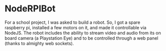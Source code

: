 # NodeRPIBot
For a school project, I was asked to build a robot. So, I got a spare raspberry pi, installed a few motors on it, and made it controllable via NodeJS. The robot includes the ability to stream video and audio from its on board camera (a Playstation Eye) and to be controlled through a web panel (thanks to almighty web sockets).
